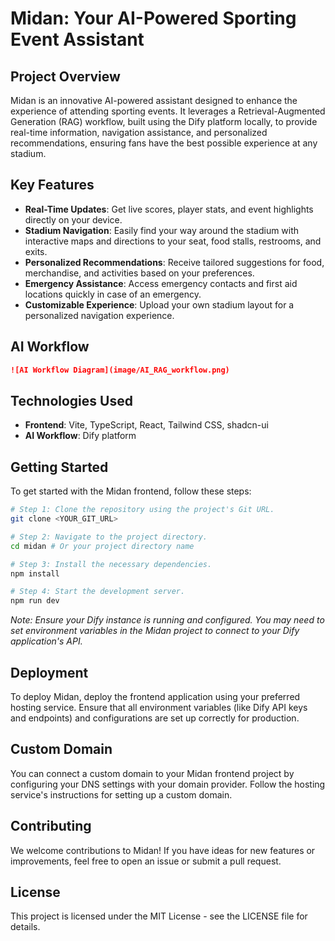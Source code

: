 # Midan: Your AI-Powered Sporting Event Assistant

## Project Overview

Midan is an innovative AI-powered assistant designed to enhance the experience of attending sporting events. It leverages a Retrieval-Augmented Generation (RAG) workflow, built using the Dify platform locally, to provide real-time information, navigation assistance, and personalized recommendations, ensuring fans have the best possible experience at any stadium.

## Key Features

- **Real-Time Updates**: Get live scores, player stats, and event highlights directly on your device.
- **Stadium Navigation**: Easily find your way around the stadium with interactive maps and directions to your seat, food stalls, restrooms, and exits.
- **Personalized Recommendations**: Receive tailored suggestions for food, merchandise, and activities based on your preferences.
- **Emergency Assistance**: Access emergency contacts and first aid locations quickly in case of an emergency.
- **Customizable Experience**: Upload your own stadium layout for a personalized navigation experience.

## AI Workflow

```markdown
![AI Workflow Diagram](image/AI_RAG_workflow.png)
```

## Technologies Used

- **Frontend**: Vite, TypeScript, React, Tailwind CSS, shadcn-ui
- **AI Workflow**: Dify platform

## Getting Started

To get started with the Midan frontend, follow these steps:

```sh
# Step 1: Clone the repository using the project's Git URL.
git clone <YOUR_GIT_URL>

# Step 2: Navigate to the project directory.
cd midan # Or your project directory name

# Step 3: Install the necessary dependencies.
npm install

# Step 4: Start the development server.
npm run dev
```

*Note: Ensure your Dify instance is running and configured. You may need to set environment variables in the Midan project to connect to your Dify application's API.*

## Deployment

To deploy Midan, deploy the frontend application using your preferred hosting service. Ensure that all environment variables (like Dify API keys and endpoints) and configurations are set up correctly for production.

## Custom Domain

You can connect a custom domain to your Midan frontend project by configuring your DNS settings with your domain provider. Follow the hosting service's instructions for setting up a custom domain.

## Contributing

We welcome contributions to Midan! If you have ideas for new features or improvements, feel free to open an issue or submit a pull request.

## License

This project is licensed under the MIT License - see the LICENSE file for details.
